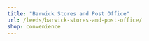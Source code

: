 ```yaml
---
title: "Barwick Stores and Post Office"
url: /leeds/barwick-stores-and-post-office/
shop: convenience
---
```

